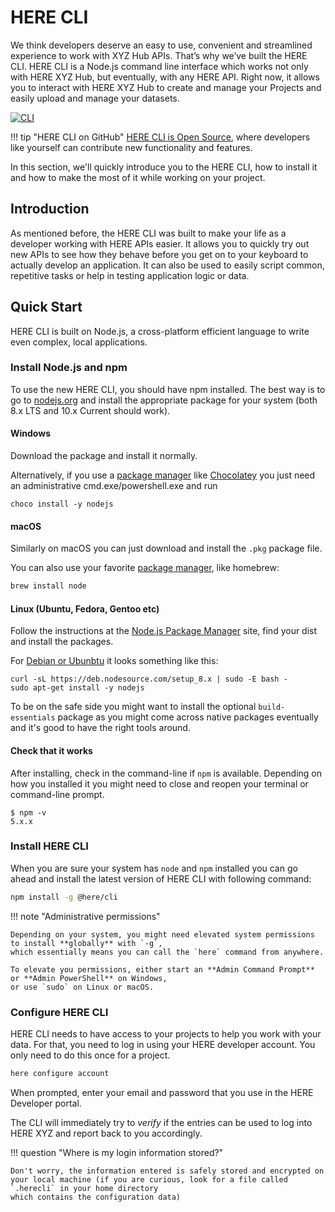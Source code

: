 # HERE CLI

We think developers deserve an easy to use, convenient and streamlined experience to work with XYZ Hub APIs. That’s why we’ve built the HERE CLI. HERE CLI is a Node.js command line interface which works not only with HERE XYZ Hub, but eventually, with any HERE API. Right now, it allows you to interact with HERE XYZ Hub to create and manage your Projects and easily upload and manage your datasets.

[![CLI](../assets/images/cli.png)](../assets/images/cli.png)

!!! tip "HERE CLI on GitHub"
    [HERE CLI is Open Source](https://github.com/heremaps/here-cli), where developers like yourself can contribute new functionality and features.

In this section, we'll quickly introduce you to the HERE CLI, how to install it and how to make the
most of it while working on your project.

## Introduction

As mentioned before, the HERE CLI was built to make your life as a developer working with HERE APIs
easier. It allows you to quickly try out new APIs to see how they behave before you get on to your
keyboard to actually develop an application. It can also be used to easily script common, repetitive
tasks or help in testing application logic or data.

## Quick Start

HERE CLI is built on Node.js, a cross-platform efficient language to write even complex, local applications.

### Install Node.js and npm

To use the new HERE CLI, you should have npm installed. The best way is to go to
[nodejs.org](https://nodejs.org/en/download/) and install the appropriate package for your
system (both 8.x LTS and 10.x Current should work).

#### Windows

Download the package and install it normally.

Alternatively, if you use a [package manager](https://nodejs.org/en/download/package-manager/#windows) like [Chocolatey](https://chocolatey.org/)
you just need an administrative cmd.exe/powershell.exe and run

```
choco install -y nodejs
```

#### macOS

Similarly on macOS you can just download and install the `.pkg` package file.

You can also use your favorite [package manager](https://nodejs.org/en/download/package-manager/#macos), like homebrew:

``` sh
brew install node
```


#### Linux (Ubuntu, Fedora, Gentoo etc)

Follow the instructions at the [Node.js Package Manager](https://nodejs.org/en/download/package-manager/) site, find your dist and install the packages.

For [Debian or Ubunbtu](https://nodejs.org/en/download/package-manager/#debian-and-ubuntu-based-linux-distributions)
it looks something like this:

```
curl -sL https://deb.nodesource.com/setup_8.x | sudo -E bash -
sudo apt-get install -y nodejs
```

To be on the safe side you might want to install the optional `build-essentials` package as you might come across
native packages eventually and it's good to have the right tools around.

#### Check that it works

After installing, check in the command-line if `npm` is available. Depending on how you installed it you might need to close and reopen your terminal or command-line prompt.

```
$ npm -v
5.x.x
```


### Install HERE CLI

When you are sure your system has `node` and `npm` installed you can go ahead and install the latest
version of HERE CLI with following command:

``` sh
npm install -g @here/cli
```

!!! note "Administrative permissions"

    Depending on your system, you might need elevated system permissions to install **globally** with `-g`,
    which essentially means you can call the `here` command from anywhere.

    To elevate you permissions, either start an **Admin Command Prompt** or **Admin PowerShell** on Windows,
    or use `sudo` on Linux or macOS.

### Configure HERE CLI

HERE CLI needs to have access to your projects to help you work with your data. For that, you
need to log in using your HERE developer account. You only need to do this once for a project.

``` sh
here configure account
```

When prompted, enter your email and password that you use in the HERE Developer portal.

The CLI will immediately try to *verify* if the entries can be
used to log into HERE XYZ and report back to you accordingly.

!!! question "Where is my login information stored?"

    Don't worry, the information entered is safely stored and encrypted on your local machine (if you are curious, look for a file called `.herecli` in your home directory
    which contains the configuration data)
